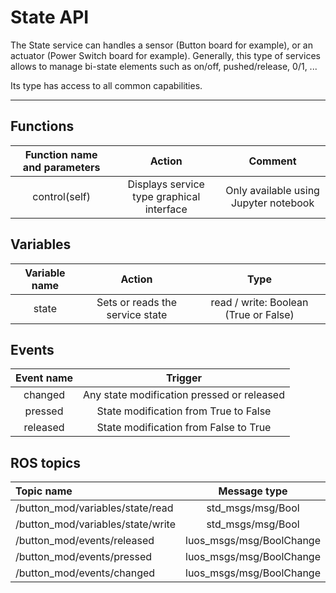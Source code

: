 # State API

The State service can handles a sensor (Button board for example), or an actuator (Power Switch board for example). Generally, this type of services allows to manage bi-state elements such as on/off, pushed/release, 0/1, ...

Its type has access to all common capabilities.

----

## Functions

| **Function name and parameters** | **Action** | **Comment** |
|:---:|:---:|:---:|
| control(self) | Displays service type graphical interface | Only available using Jupyter notebook |

## Variables

| **Variable name** | **Action** | **Type** |
|:---:|:---:|:---:|
| state | Sets or reads the service state | read / write: Boolean (True or False) |

## Events

| **Event name** | **Trigger** |
|:---:|:---:|
| changed | Any state modification pressed or released |
| pressed | State modification from True to False |
| released | State modification from False to True |

## ROS topics
| **Topic name** | **Message type** |
|:----|:---:|
| /button_mod/variables/state/read | std_msgs/msg/Bool
| /button_mod/variables/state/write | std_msgs/msg/Bool
| /button_mod/events/released | luos_msgs/msg/BoolChange
| /button_mod/events/pressed | luos_msgs/msg/BoolChange
| /button_mod/events/changed | luos_msgs/msg/BoolChange
